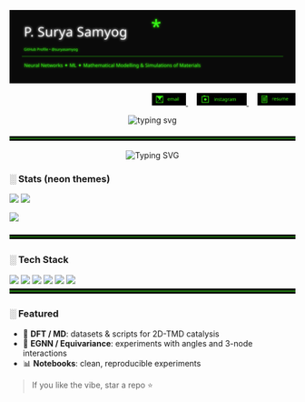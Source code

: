 
<!-- Cyberpunk / Neon Green GitHub Profile README -->

<p align="center">
  <img src="./neon_header.svg" alt="Neon header" />
</p>



<p align="right">
  <a href="mailto:psuryasamyog@gmail.com">
    <img src="./email.svg" alt="Email" height="22">
  </a>
  &nbsp;&nbsp;&nbsp;
  <a href="https://instagram.com/suryasamyog" target="_blank">
    <img src="./instagram.svg" alt="Instagram" height="22">
  </a>
  &nbsp;&nbsp;&nbsp;
  <a href="https://github.com/suryasamyog/suryasamyog/raw/main/resume.pdf" target="_blank">
    <img src="./resume.svg" alt="Resume" height="22">
  </a>
</p>

  <p align="center">
  <img
    src="https://readme-typing-svg.demolab.com?font=Fira+Code&weight=200&size=15&pause=1200&color=ffffff&center=true&vCenter=true&width=720&lines=i+translate+patterns;open+to+collaboration+%2F+research+ideas"
    alt="typing svg"
  />
</p>


<img src="./neon_divider.svg" alt="divider"/>

<!-- Neural Networks and ML -->
<p align="center">
  <img
    src="https://readme-typing-svg.demolab.com?font=Fira+Code&size=22&pause=900&color=39FF14&center=true&vCenter=true&width=700&lines=Languages+known:+Python+-+C%2B%2B+-+Bash;Libraries+and+Packages:+NumPy+-+Matplotlib+-+PyTorch+-+Keras+-+DeepXDE+-+PyTorch+Geometric"
    alt="Typing SVG"
  />
</p>




### ░ Stats (neon themes)
<p>
  <img height="170" src="https://github-readme-stats.vercel.app/api?username=suryasamyog&show_icons=true&theme=merko&hide_border=true" />
  <img height="170" src="https://github-readme-stats.vercel.app/api/top-langs/?username=suryasamyog&layout=compact&theme=merko&hide_border=true" />
</p>

<p>
  <img height="170" src="https://streak-stats.demolab.com?user=suryasamyog&theme=green_nur&hide_border=true" />
</p>

<img src="./neon_divider.svg" alt="divider"/>

### ░ Tech Stack
<img src="https://img.shields.io/badge/Python-39FF14?logo=python&logoColor=000&labelColor=000000&style=for-the-badge"/>
<img src="https://img.shields.io/badge/NumPy-39FF14?logo=numpy&logoColor=000&labelColor=000000&style=for-the-badge"/>
<img src="https://img.shields.io/badge/PyTorch-39FF14?logo=pytorch&logoColor=000&labelColor=000000&style=for-the-badge"/>
<img src="https://img.shields.io/badge/Quantum%20Espresso-39FF14?labelColor=000000&style=for-the-badge"/>
<img src="https://img.shields.io/badge/ASE-39FF14?labelColor=000000&style=for-the-badge"/>
<img src="https://img.shields.io/badge/LaTeX-39FF14?logo=latex&logoColor=000&labelColor=000000&style=for-the-badge"/>

<img src="./neon_divider.svg" alt="divider"/>

### ░ Featured
- 🔬 **DFT / MD**: datasets & scripts for 2D-TMD catalysis
- 🧠 **EGNN / Equivariance**: experiments with angles and 3-node interactions
- 📊 **Notebooks**: clean, reproducible experiments

> If you like the vibe, star a repo ⭐


